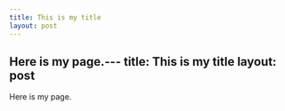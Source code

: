 ```yaml
---
title: This is my title
layout: post
---
```


Here is my page.---
title: This is my title
layout: post
---

Here is my page.
